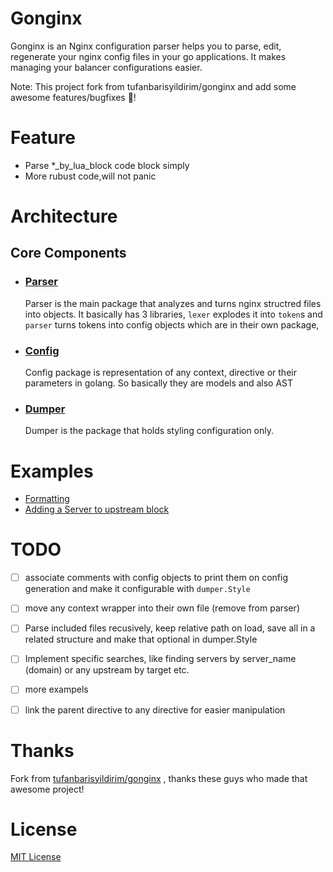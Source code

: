 # Gonginx
Gonginx is an Nginx configuration parser helps you to parse, edit, regenerate your nginx config files in your go applications. It makes managing your balancer configurations easier. 



Note: This project fork from tufanbarisyildirim/gonginx and add some awesome features/bugfixes 🎉!


# Feature  


- Parse \*\_by\_lua\_block code block simply  
- More rubust code,will not panic

# Architecture  
## Core Components  


- ### [Parser](/parser) 
  Parser is the main package that analyzes and turns nginx structred files into objects. It basically has 3 libraries, `lexer` explodes it into `token`s and `parser` turns tokens into config objects which are in their own package, 
- ### [Config](/config.go)
  Config package is representation of any context, directive or their parameters in golang. So basically they are models and also AST
- ### [Dumper](/dumper.go)
  Dumper is the package that holds styling configuration only. 

# Examples
- [Formatting](/examples/formatting/main.go)
- [Adding a Server to upstream block](/examples/adding-server/main.go)

# TODO



- [ ]  associate comments with config objects to print them on config generation and make it configurable with `dumper.Style`
- [ ]  move any context wrapper into their own file (remove from parser)
- [ ]  Parse included files recusively, keep relative path on load, save all in a related structure and make that optional in dumper.Style
- [ ]  Implement specific searches, like finding servers by server_name (domain) or any upstream by target etc.
- [ ]  more exampels
- [ ]  link the parent directive to any directive for easier manipulation



# Thanks

Fork from [tufanbarisyildirim/gonginx](https://github.com/tufanbarisyildirim/gonginx) , thanks these guys who made that awesome project!



# License

[MIT License](LICENSE)